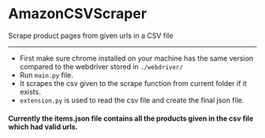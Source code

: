# AmazonCSVScraper
Scrape product pages from given urls in a CSV file
*************************

* First make sure chrome installed on your machine has the same version compared to the webdriver stored in `./webdriver/`
* Run `main.py` file. 
* It scrapes the csv given to the scrape function from current folder if it exists. 
* `extension.py` is used to read the csv file and create the final json file.

#### Currently the items.json file contains all the products given in the csv file which had valid urls.
